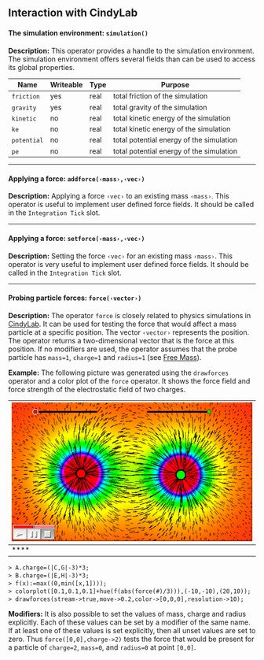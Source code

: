 ##  Interaction with CindyLab

#### The simulation environment: `simulation()`

**Description:**
This operator provides a handle to the simulation environment.
The simulation environment offers several fields than can be used to access its global properties.

| Name        | Writeable | Type | Purpose                                  |
| ----------- | --------- | ---- | ---------------------------------------- |
| `friction`  | yes       | real | total friction of the simulation         |
| `gravity`   | yes       | real | total gravity of the simulation          |
| `kinetic`   | no        | real | total kinetic energy of the simulation   |
| `ke`        | no        | real | total kinetic energy of the simulation   |
| `potential` | no        | real | total potential energy of the simulation |
| `pe`        | no        | real | total potential energy of the simulation |

------

#### Applying a force: `addforce(‹mass›,‹vec›)`

**Description:**
Applying a force `‹vec›` to an existing mass `‹mass›`.
This operator is useful to implement user defined force fields.
It should be called in the `Integration Tick` slot.

------

#### Applying a force: `setforce(‹mass›,‹vec›)`

**Description:**
Setting the force `‹vec›` for an existing mass `‹mass›`.
This operator is very useful to implement user defined force fields.
It should be called in the `Integration Tick` slot.

------

#### Probing particle forces: `force(‹vector›)`

**Description:**
The operator `force` is closely related to physics simulations in [CindyLab](CindyLab).
It can be used for testing the force that would affect a mass particle at a specific position.
The vector `‹vector›` represents the position.
The operator returns a two-dimensional vector that is the force at this position.
If no modifiers are used, the operator assumes that the probe particle has `mass=1`, `charge=1` and `radius=1` (see [Free Mass](Free_Mass)).

**Example:**
The following picture was generated using the `drawforces` operator and a color plot of the `force` operator.
It shows the force field and force strength of the electrostatic field of two charges.

| ![Image](img/Flux.png) |
| ---------------------- |
| ****                   |

    > A.charge=(|C,G|-3)*3;
    > B.charge=(|E,H|-3)*3;
    > f(x):=max((0,min([x,1])));
    > colorplot([0.1,0.1,0.1]+hue(f(abs(force(#)/3))),(-10,-10),(20,10));
    > drawforces(stream->true,move->0.2,color->[0,0,0],resolution->10);

**Modifiers:**
It is also possible to set the values of mass, charge and radius explicitly.
Each of these values can be set by a modifier of the same name.
If at least one of these values is set explicitly, then all unset values are set to zero.
Thus `force([0,0],charge->2)` tests the force that would be present for a particle of `charge=2`, `mass=0`, and `radius=0` at point `[0,0]`.
